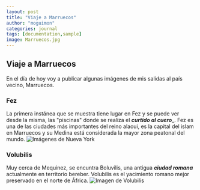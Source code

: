 ```yaml
---
layout: post
title: "Viaje a Marruecos"
author: "moguimon"
categories: journal
tags: [documentation,sample]
image: Marruecos.jpg
---
```


## Viaje a Marruecos

En el día de hoy voy a publicar algunas imágenes de mis salidas al país vecino, Marruecos.

### Fez
La primera instánea que se muestra tiene lugar en Fez y se puede ver desde la misma, las "piscinas" donde se realiza el ___curtido al cuero____. Fez es una de las ciudades más importantes del reino alaoui, es la capital del islam en Marruecos y su Medina está considerada la mayor zona peatonal del mundo.
![Imágenes de Nueva York]({{site.baseurl}}/assets/img/Cuero.jpg)

### Volubilis
Muy cerca de Mequinez, se encuntra Boluvilis, una antigua ___ciudad romana___ actualmente en territorio bereber. Volubilis es el yacimiento romano mejor preservado en el norte de África.
![Imagen de Volubilis]({{site.baseurl}}/assets/img/Boluvilis.jpg)
